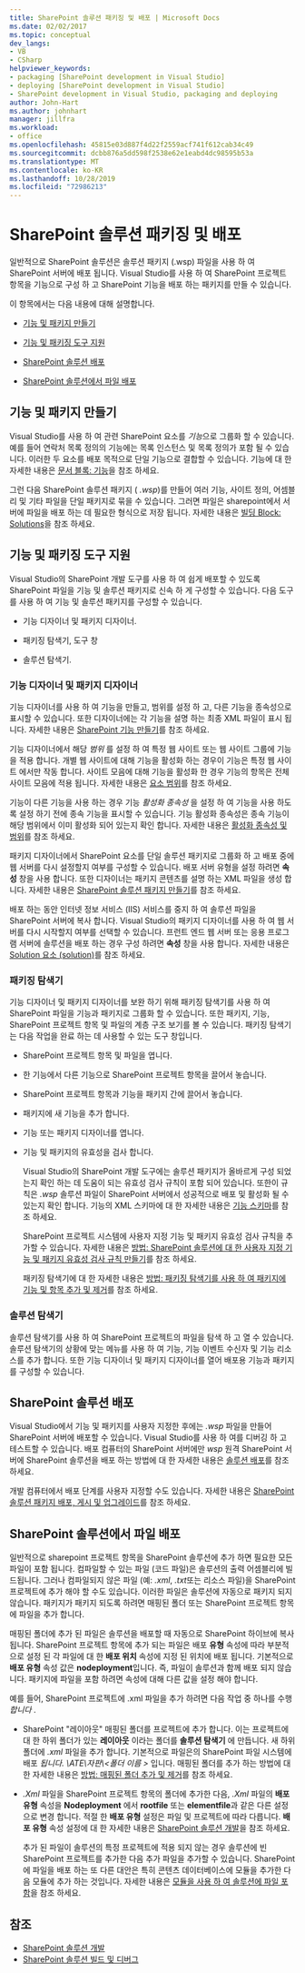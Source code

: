 ```yaml
---
title: SharePoint 솔루션 패키징 및 배포 | Microsoft Docs
ms.date: 02/02/2017
ms.topic: conceptual
dev_langs:
- VB
- CSharp
helpviewer_keywords:
- packaging [SharePoint development in Visual Studio]
- deploying [SharePoint development in Visual Studio]
- SharePoint development in Visual Studio, packaging and deploying
author: John-Hart
ms.author: johnhart
manager: jillfra
ms.workload:
- office
ms.openlocfilehash: 45815e03d887f4d22f2559acf741f612cab34c49
ms.sourcegitcommit: dcbb876a5dd598f2538e62e1eabd4dc98595b53a
ms.translationtype: MT
ms.contentlocale: ko-KR
ms.lasthandoff: 10/28/2019
ms.locfileid: "72986213"
---
```

# <a name="package-and-deploy-sharepoint-solutions"></a>SharePoint 솔루션 패키징 및 배포
  일반적으로 SharePoint 솔루션은 솔루션 패키지 (.wsp) 파일을 사용 하 여 SharePoint 서버에 배포 됩니다. Visual Studio를 사용 하 여 SharePoint 프로젝트 항목을 기능으로 구성 하 고 SharePoint 기능을 배포 하는 패키지를 만들 수 있습니다.

 이 항목에서는 다음 내용에 대해 설명합니다.

- [기능 및 패키지 만들기](#create-features-and-packages)

- [기능 및 패키징 도구 지원](#feature-and-packaging-tool-support)

- [SharePoint 솔루션 배포](#deploy-sharepoint-solutions)

- [SharePoint 솔루션에서 파일 배포](#deploy-files-in-sharepoint-solutions)

## <a name="create-features-and-packages"></a>기능 및 패키지 만들기
 Visual Studio를 사용 하 여 관련 SharePoint 요소를 *기능*으로 그룹화 할 수 있습니다. 예를 들어 연락처 목록 정의의 기능에는 목록 인스턴스 및 목록 정의가 포함 될 수 있습니다. 이러한 두 요소를 배포 목적으로 단일 기능으로 결합할 수 있습니다. 기능에 대 한 자세한 내용은 [문서 블록: 기능](/previous-versions/office/developer/sharepoint-2010/ee537350(v=office.14))을 참조 하세요.

 그런 다음 SharePoint 솔루션 패키지 ( *.wsp*)를 만들어 여러 기능, 사이트 정의, 어셈블리 및 기타 파일을 단일 패키지로 묶을 수 있습니다. 그러면 파일은 sharepoint에서 서버에 파일을 배포 하는 데 필요한 형식으로 저장 됩니다. 자세한 내용은 [빌딩 Block: Solutions](/previous-versions/office/developer/sharepoint-2010/ee537008(v=office.14))을 참조 하세요.

## <a name="feature-and-packaging-tool-support"></a>기능 및 패키징 도구 지원
 Visual Studio의 SharePoint 개발 도구를 사용 하 여 쉽게 배포할 수 있도록 SharePoint 파일을 기능 및 솔루션 패키지로 신속 하 게 구성할 수 있습니다. 다음 도구를 사용 하 여 기능 및 솔루션 패키지를 구성할 수 있습니다.

- 기능 디자이너 및 패키지 디자이너.

- 패키징 탐색기, 도구 창

- 솔루션 탐색기.

### <a name="feature-designer-and-package-designer"></a>기능 디자이너 및 패키지 디자이너
 기능 디자이너를 사용 하 여 기능을 만들고, 범위를 설정 하 고, 다른 기능을 종속성으로 표시할 수 있습니다. 또한 디자이너에는 각 기능을 설명 하는 최종 XML 파일이 표시 됩니다. 자세한 내용은 [SharePoint 기능 만들기](../sharepoint/creating-sharepoint-features.md)를 참조 하세요.

 기능 디자이너에서 해당 *범위* 를 설정 하 여 특정 웹 사이트 또는 웹 사이트 그룹에 기능을 적용 합니다. 개별 웹 사이트에 대해 기능을 활성화 하는 경우이 기능은 특정 웹 사이트 에서만 작동 합니다. 사이트 모음에 대해 기능을 활성화 한 경우 기능의 항목은 전체 사이트 모음에 적용 됩니다. 자세한 내용은 [요소 범위](/previous-versions/office/developer/sharepoint-2010/ms476615(v=office.14))를 참조 하세요.

 기능이 다른 기능을 사용 하는 경우 기능 *활성화 종속성* 을 설정 하 여 기능을 사용 하도록 설정 하기 전에 종속 기능을 표시할 수 있습니다. 기능 활성화 종속성은 종속 기능이 해당 범위에서 이미 활성화 되어 있는지 확인 합니다. 자세한 내용은 [활성화 종속성 및 범위](/previous-versions/office/developer/sharepoint-2010/aa543162(v=office.14))를 참조 하세요.

 패키지 디자이너에서 SharePoint 요소를 단일 솔루션 패키지로 그룹화 하 고 배포 중에 웹 서버를 다시 설정할지 여부를 구성할 수 있습니다. 배포 서버 유형을 설정 하려면 **속성** 창을 사용 합니다. 또한 디자이너는 패키지 콘텐츠를 설명 하는 XML 파일을 생성 합니다. 자세한 내용은 [SharePoint 솔루션 패키지 만들기](../sharepoint/creating-sharepoint-solution-packages.md)를 참조 하세요.

 배포 하는 동안 인터넷 정보 서비스 (IIS) 서비스를 중지 하 여 솔루션 파일을 SharePoint 서버에 복사 합니다. Visual Studio의 패키지 디자이너를 사용 하 여 웹 서버를 다시 시작할지 여부를 선택할 수 있습니다. 프런트 엔드 웹 서버 또는 응용 프로그램 서버에 솔루션을 배포 하는 경우 구성 하려면 **속성** 창을 사용 합니다. 자세한 내용은 [Solution 요소 (solution)](/previous-versions/office/developer/sharepoint-2010/ms412929(v=office.14))를 참조 하세요.

### <a name="packaging-explorer"></a>패키징 탐색기
 기능 디자이너 및 패키지 디자이너를 보완 하기 위해 패키징 탐색기를 사용 하 여 SharePoint 파일을 기능과 패키지로 그룹화 할 수 있습니다. 또한 패키지, 기능, SharePoint 프로젝트 항목 및 파일의 계층 구조 보기를 볼 수 있습니다. 패키징 탐색기는 다음 작업을 완료 하는 데 사용할 수 있는 도구 창입니다.

- SharePoint 프로젝트 항목 및 파일을 엽니다.

- 한 기능에서 다른 기능으로 SharePoint 프로젝트 항목을 끌어서 놓습니다.

- SharePoint 프로젝트 항목과 기능을 패키지 간에 끌어서 놓습니다.

- 패키지에 새 기능을 추가 합니다.

- 기능 또는 패키지 디자이너를 엽니다.

- 기능 및 패키지의 유효성을 검사 합니다.

  Visual Studio의 SharePoint 개발 도구에는 솔루션 패키지가 올바르게 구성 되었는지 확인 하는 데 도움이 되는 유효성 검사 규칙이 포함 되어 있습니다. 또한이 규칙은 *.wsp* 솔루션 파일이 SharePoint 서버에서 성공적으로 배포 및 활성화 될 수 있는지 확인 합니다. 기능의 XML 스키마에 대 한 자세한 내용은 [기능 스키마](/previous-versions/office/developer/sharepoint-2010/ms414322(v=office.14))를 참조 하세요.

  SharePoint 프로젝트 시스템에 사용자 지정 기능 및 패키지 유효성 검사 규칙을 추가할 수 있습니다. 자세한 내용은 [방법: SharePoint 솔루션에 대 한 사용자 지정 기능 및 패키지 유효성 검사 규칙 만들기](../sharepoint/how-to-create-custom-feature-and-package-validation-rules-for-sharepoint-solutions.md)를 참조 하세요.

  패키징 탐색기에 대 한 자세한 내용은 [방법: 패키징 탐색기를 사용 하 여 패키지에 기능 및 항목 추가 및 제거](../sharepoint/how-to-add-and-remove-features-and-items-to-a-package-by-using-the-packaging-explorer.md)를 참조 하세요.

### <a name="solution-explorer"></a>솔루션 탐색기
 솔루션 탐색기를 사용 하 여 SharePoint 프로젝트의 파일을 탐색 하 고 열 수 있습니다. 솔루션 탐색기의 상황에 맞는 메뉴를 사용 하 여 기능, 기능 이벤트 수신자 및 기능 리소스를 추가 합니다. 또한 기능 디자이너 및 패키지 디자이너를 열어 배포용 기능과 패키지를 구성할 수 있습니다.

## <a name="deploy-sharepoint-solutions"></a>SharePoint 솔루션 배포
 Visual Studio에서 기능 및 패키지를 사용자 지정한 후에는 *.wsp* 파일을 만들어 SharePoint 서버에 배포할 수 있습니다. Visual Studio를 사용 하 여를 디버깅 하 고 테스트할 수 있습니다. 배포 컴퓨터의 SharePoint 서버에만 *wsp* 원격 SharePoint 서버에 SharePoint 솔루션을 배포 하는 방법에 대 한 자세한 내용은 [솔루션 배포](/previous-versions/office/developer/sharepoint-2010/aa544500(v=office.14))를 참조 하세요.

 개발 컴퓨터에서 배포 단계를 사용자 지정할 수도 있습니다. 자세한 내용은 [SharePoint 솔루션 패키지 배포, 게시 및 업그레이드](../sharepoint/deploying-publishing-and-upgrading-sharepoint-solution-packages.md)를 참조 하세요.

## <a name="deploy-files-in-sharepoint-solutions"></a>SharePoint 솔루션에서 파일 배포
 일반적으로 sharepoint 프로젝트 항목을 SharePoint 솔루션에 추가 하면 필요한 모든 파일이 포함 됩니다. 컴파일할 수 있는 파일 (코드 파일)은 솔루션의 출력 어셈블리에 빌드됩니다. 그러나 컴파일되지 않은 파일 (예: *.xml*, *.txt*또는 리소스 파일)을 SharePoint 프로젝트에 추가 해야 할 수도 있습니다. 이러한 파일은 솔루션에 자동으로 패키지 되지 않습니다. 패키지가 패키지 되도록 하려면 매핑된 폴더 또는 SharePoint 프로젝트 항목에 파일을 추가 합니다.

 매핑된 폴더에 추가 된 파일은 솔루션을 배포할 때 자동으로 SharePoint 하이브에 복사 됩니다. SharePoint 프로젝트 항목에 추가 되는 파일은 배포 **유형** 속성에 따라 부분적으로 설정 된 각 파일에 대 한 **배포 위치** 속성에 지정 된 위치에 배포 됩니다. 기본적으로 **배포 유형** 속성 값은 **nodeployment**입니다. 즉, 파일이 솔루션과 함께 배포 되지 않습니다. 패키지에 파일을 포함 하려면 속성에 대해 다른 값을 설정 해야 합니다.

 예를 들어, SharePoint 프로젝트에 .xml 파일을 추가 하려면 다음 작업 중 하나를 수행 *합니다* .

- SharePoint "레이아웃" 매핑된 폴더를 프로젝트에 추가 합니다. 이는 프로젝트에 대 한 하위 폴더가 있는 **레이아웃** 이라는 폴더를 **솔루션 탐색기** 에 만듭니다. 새 하위 폴더에 *.xml* 파일을 추가 합니다. 기본적으로 파일은의 SharePoint 파일 시스템에 배포 *됩니다. \\ATE\자판\\\<폴더 이름 >* 입니다. 매핑된 폴더를 추가 하는 방법에 대 한 자세한 내용은 [방법: 매핑된 폴더 추가 및 제거](../sharepoint/how-to-add-and-remove-mapped-folders.md)를 참조 하세요.

- *.Xml* 파일을 SharePoint 프로젝트 항목의 폴더에 추가한 다음, *.Xml* 파일의 **배포 유형** 속성을 **Nodeployment** 에서 **rootfile** 또는 **elementfile**과 같은 다른 설정으로 변경 합니다. 적절 한 **배포 유형** 설정은 파일 및 프로젝트에 따라 다릅니다. **배포 유형** 속성 설정에 대 한 자세한 내용은 [SharePoint 솔루션 개발](../sharepoint/developing-sharepoint-solutions.md)을 참조 하세요.

  추가 된 파일이 솔루션의 특정 프로젝트에 적용 되지 않는 경우 솔루션에 빈 SharePoint 프로젝트를 추가한 다음 추가 파일을 추가할 수 있습니다. SharePoint에 파일을 배포 하는 또 다른 대안은 특히 콘텐츠 데이터베이스에 모듈을 추가한 다음 모듈에 추가 하는 것입니다. 자세한 내용은 [모듈을 사용 하 여 솔루션에 파일 포함](../sharepoint/using-modules-to-include-files-in-the-solution.md)을 참조 하세요.

## <a name="see-also"></a>참조
- [SharePoint 솔루션 개발](../sharepoint/developing-sharepoint-solutions.md)
- [SharePoint 솔루션 빌드 및 디버그](../sharepoint/building-and-debugging-sharepoint-solutions.md)
